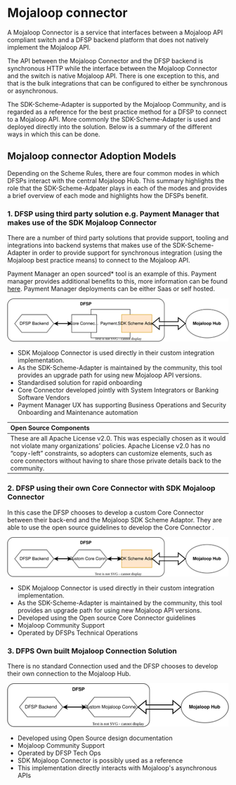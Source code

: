 
# Mojaloop connector
A Mojaloop Connector is a service that interfaces between a Mojaloop API compliant switch and a DFSP backend platform that does not natively implement the Mojaloop API.

The API between the Mojaloop Connector and the DFSP backend is synchronous HTTP while the interface between the Mojaloop Connector and the switch is native Mojaloop API. There is one exception to this, and that is the bulk integrations that can be configured to either be synchronous or asynchronous.

The SDK-Scheme-Adapter is supported by the Mojaloop Community, and is regarded as a reference for the best practice method for a DFSP to connect to a Mojaloop API. More commonly the SDK-Scheme-Adapter is used and deployed directly into the solution. Below is a summary of the different ways in which this can be done.

## Mojaloop connector Adoption Models
Depending on the Scheme Rules, there are four common modes in which DFSPs interact with the central Mojaloop Hub. This summary highlights the role that the SDK-Scheme-Adpater plays in each of the modes and provides a brief overview of each mode and highlights how the DFSPs benefit.

### 1. DFSP using third party solution e.g. Payment Manager that makes use of the SDK Mojaloop Connector 

There are a number of third party solutions that provide support, tooling and integrations into backend systems that makes use of the SDK-Scheme-Adapter in order to provide support for synchronous integration (using the Mojaloop best practice means) to connect to the Mojaloop API.

Payment Manager an open sourced* tool is an example of this. Payment manager provides additional benefits to this, more information can be found [here](./PaymentManager.md). Payment Manager deployments can be either Saas or self hosted.

![SDK-Scheme-Adapter Mode 1](./images/SDKSchemeAdapterMode1.svg)

- SDK Mojaloop Connector is used directly in their custom integration implementation.
- As the SDK-Scheme-Adapter is maintained by the community, this tool provides an upgrade path for using new Mojaloop API versions.
- Standardised solution for rapid onboarding
- Core Connector developed jointly with System Integrators or Banking Software Vendors
- Payment Manager UX has supporting Business Operations and Security Onboarding and Maintenance automation

| Open Source Components |
| :-- |
|These are all Apache License v2.0. This was especially chosen as it would not violate many organizations' policies. Apache License v2.0 has no “copy-left” constraints, so adopters can customize elements, such as core connectors without having to share those private details back to the community. |


### 2. DFSP using their own Core Connector with SDK Mojaloop Connector

In this case the DFSP chooses to develop a custom Core Connector between their back-end and the Mojaloop SDK Scheme Adaptor. They are able to use the open source guidelines to develop the Core Connector .

![SDK-Scheme-Adapter Mode 2](./images/SDKSchemeAdapterMode2.svg)

- SDK Mojaloop Connector is used directly in their custom integration implementation.
- As the SDK-Scheme-Adapter is maintained by the community, this tool provides an upgrade path for using new Mojaloop API versions.
- Developed using the Open source Core Connector guidelines
- Mojaloop Community Support
- Operated by DFSPs Technical Operations

### 3. DFPS Own built Mojaloop Connection Solution

There is no standard Connection used and the DFSP chooses to develop their own connection to the Mojaloop Hub.

![SDK-Scheme-Adapter Mode 3](./images/SDKSchemeAdapterMode3.svg)

- Developed using Open Source design documentation
- Mojaloop Community Support
- Operated by DFSP Tech Ops
- SDK Mojaloop Connector is possibly used as a reference
- This implementation directly interacts with Mojaloop's asynchronous APIs



